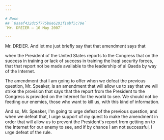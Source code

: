 ```yaml
---
---

# None
## `0aaaf432dc5f775b8e6201f1abf5c79e`
`Mr. DREIER — 10 May 2007`

---
```



Mr. DREIER. And let me just briefly say that that amendment says that


when the President of the United States reports to the Congress that on 
the success in training or lack of success in training the Iraqi 
security forces, that that report not be made available to the 
leadership of al Qaeda by way of the Internet.

The amendment that I am going to offer when we defeat the previous 
question, Mr. Speaker, is an amendment that will allow us to say that 
we will strike the provision that says that the report from the 
President to the Congress is provided on the Internet for the world to 
see. We should not be feeding our enemies, those who want to kill us, 
with this kind of information.

And so, Mr. Speaker, I'm going to urge defeat of the previous 
question, and when we defeat that, I urge support of my quest to make 
the amendment in order that will allow us to prevent the President's 
report from getting on to the Internet for our enemy to see, and if by 
chance I am not successful, I urge defeat of the rule.